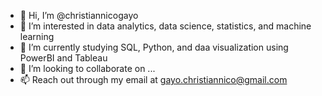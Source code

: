 - 👋 Hi, I’m @christiannicogayo
- 👀 I’m interested in data analytics, data science, statistics, and machine learning
- 🌱 I’m currently studying SQL, Python, and daa visualization using PowerBI and Tableau
- 💞️ I’m looking to collaborate on ...
- 📫 Reach out through my email at gayo.christiannico@gmail.com

<!---
christiannicogayo/christiannicogayo is a ✨ special ✨ repository because its `README.md` (this file) appears on your GitHub profile.
You can click the Preview link to take a look at your changes.
--->
